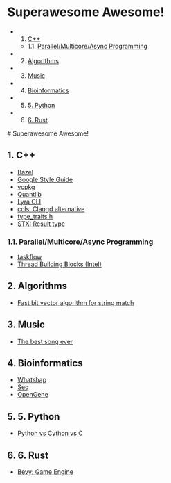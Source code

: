 # Superawesome Awesome!

<!-- vscode-markdown-toc -->
* 1. [C++](#C)
	* 1.1. [Parallel/Multicore/Async Programming](#ParallelMulticoreAsyncProgramming)
* 2. [Algorithms](#Algorithms)
* 3. [Music](#Music)
* 4. [Bioinformatics](#Bioinformatics)
* 5. [5. Python](#Python)
* 6. [6. Rust](#Rust)

<!-- vscode-markdown-toc-config
	numbering=true
	autoSave=true
	/vscode-markdown-toc-config -->
<!-- /vscode-markdown-toc --># Superawesome Awesome! 


##  1. <a name='C'></a>C++
- [Bazel](https://docs.bazel.build/versions/master/tutorial/cpp.html)
- [Google Style Guide](https://google.github.io/styleguide/cppguide.html#Designated_initializers)
- [vcpkg](https://docs.microsoft.com/en-us/cpp/build/vcpkg?view=vs-2019)
- [Quantlib](https://www.quantlib.org/docs.shtml)
- [Lyra CLI](https://bfgroup.github.io/Lyra/lyra.html)
- [ccls: Clangd alternative](https://github.com/MaskRay/ccls)
- [type_traits.h](https://en.cppreference.com/w/cpp/header/type_traits)
- [STX: Result type](https://github.com/lamarrr/STX)

###  1.1. <a name='ParallelMulticoreAsyncProgramming'></a>Parallel/Multicore/Async Programming
- [taskflow](https://github.com/taskflow/taskflow)
- [Thread Building Blocks (Intel)](https://github.com/oneapi-src/oneTBB)

##  2. <a name='Algorithms'></a>Algorithms
- [Fast bit vector algorithm for string match](http://www.gersteinlab.org/courses/452/09-spring/pdf/Myers.pdf)

##  3. <a name='Music'></a>Music
- [The best song ever](https://www.youtube.com/watch?v=7lhJ0LZtv3w&feature=youtu.be)

##  4. <a name='Bioinformatics'></a>Bioinformatics
- [Whatshap](https://whatshap.readthedocs.io/en/latest/develop.html)
- [Seq](https://docs.seq-lang.org/)
- [OpenGene](https://github.com/OpenGene)

##  5. <a name='Python'></a>5. Python
- [Python vs Cython vs C](https://notes-on-cython.readthedocs.io/en/latest/std_dev.html)


##  6. <a name='Rust'></a>6. Rust
- [Bevy: Game Engine](https://bevyengine.org/learn/book/introduction/)